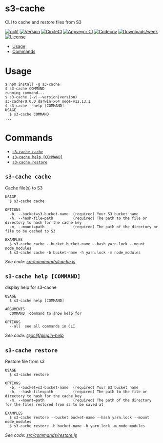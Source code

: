 s3-cache
========

CLI to cache and restore files from S3

[![oclif](https://img.shields.io/badge/cli-oclif-brightgreen.svg)](https://oclif.io)
[![Version](https://img.shields.io/npm/v/s3-cache.svg)](https://npmjs.org/package/s3-cache)
[![CircleCI](https://circleci.com/gh/fknop/s3-cache/tree/master.svg?style=shield)](https://circleci.com/gh/fknop/s3-cache/tree/master)
[![Appveyor CI](https://ci.appveyor.com/api/projects/status/github/fknop/s3-cache?branch=master&svg=true)](https://ci.appveyor.com/project/fknop/s3-cache/branch/master)
[![Codecov](https://codecov.io/gh/fknop/s3-cache/branch/master/graph/badge.svg)](https://codecov.io/gh/fknop/s3-cache)
[![Downloads/week](https://img.shields.io/npm/dw/s3-cache.svg)](https://npmjs.org/package/s3-cache)
[![License](https://img.shields.io/npm/l/s3-cache.svg)](https://github.com/fknop/s3-cache/blob/master/package.json)

<!-- toc -->
* [Usage](#usage)
* [Commands](#commands)
<!-- tocstop -->
# Usage
<!-- usage -->
```sh-session
$ npm install -g s3-cache
$ s3-cache COMMAND
running command...
$ s3-cache (-v|--version|version)
s3-cache/0.0.0 darwin-x64 node-v12.13.1
$ s3-cache --help [COMMAND]
USAGE
  $ s3-cache COMMAND
...
```
<!-- usagestop -->
# Commands
<!-- commands -->
* [`s3-cache cache`](#s3-cache-cache)
* [`s3-cache help [COMMAND]`](#s3-cache-help-command)
* [`s3-cache restore`](#s3-cache-restore)

## `s3-cache cache`

Cache file(s) to S3

```
USAGE
  $ s3-cache cache

OPTIONS
  -b, --bucket=s3-bucket-name  (required) Your S3 bucket name
  -h, --hash-file=path         (required) The path to the file or directory to hash for the cache key
  -m, --mount=path             (required) The path of the directory or file to be cached to S3

EXAMPLES
  $ s3-cache cache --bucket bucket-name --hash yarn.lock --mount node_modules
  $ s3-cache cache -b bucket-name -h yarn.lock -m node_modules
```

_See code: [src/commands/cache.js](https://github.com/fknop/s3-cache/blob/v0.0.0/src/commands/cache.js)_

## `s3-cache help [COMMAND]`

display help for s3-cache

```
USAGE
  $ s3-cache help [COMMAND]

ARGUMENTS
  COMMAND  command to show help for

OPTIONS
  --all  see all commands in CLI
```

_See code: [@oclif/plugin-help](https://github.com/oclif/plugin-help/blob/v2.2.3/src/commands/help.ts)_

## `s3-cache restore`

Restore file from s3

```
USAGE
  $ s3-cache restore

OPTIONS
  -b, --bucket=s3-bucket-name  (required) Your S3 bucket name
  -h, --hash-file=path         (required) The path to the file or directory to hash for the cache key
  -m, --mount=path             (required) The path of the directory for the files restored from s3 to be saved at

EXAMPLES
  $ s3-cache restore --bucket bucket-name --hash yarn.lock --mount node_modules
  $ s3-cache restore -b bucket-name -h yarn.lock -m node_modules
```

_See code: [src/commands/restore.js](https://github.com/fknop/s3-cache/blob/v0.0.0/src/commands/restore.js)_
<!-- commandsstop -->
